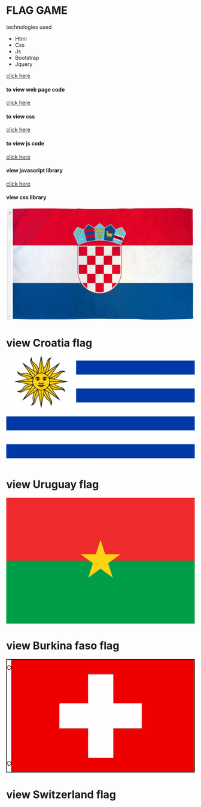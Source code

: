 # FLAG GAME
technologies used
* Html
* Css
* Js
* Bootstrap
* Jquery

[click here](index.html)
#### to view web page code
[click here](css/style.css)
#### to view css
[click here](js/script.js)
#### to view js code
[click here](js/jquery.min.js)
#### view javascript library
[click here](css/bootstrap)
#### view css library
![img](image/con1.jpg)
# view Croatia flag
![img](image/con2.jpg)
# view Uruguay flag
![img](image/con3.png)
# view Burkina faso flag
![img](image/con4.jpg)
# view Switzerland flag
